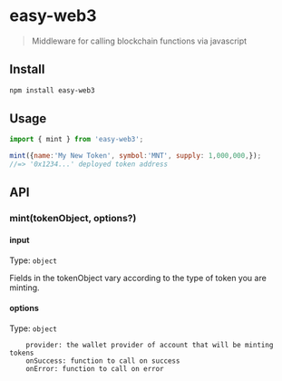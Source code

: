 # easy-web3

> Middleware for calling blockchain functions via javascript

## Install

```sh
npm install easy-web3
```

## Usage

```js
import { mint } from 'easy-web3';

mint({name:'My New Token', symbol:'MNT', supply: 1,000,000,});
//=> '0x1234...' deployed token address
```

## API

### mint(tokenObject, options?)

#### input

Type: `object`

Fields in the tokenObject vary according to the type of token you are minting.

#### options

Type: `object`

```
	provider: the wallet provider of account that will be minting tokens
	onSuccess: function to call on success
	onError: function to call on error
```
